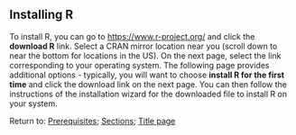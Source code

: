 ## Installing R

To install R, you can go to <https://www.r-project.org/> and click the **download R** link. Select a CRAN mirror location near you (scroll down to near the bottom for locations in the US). On the next page, select the link corresponding to your operating system. The following page provides additional options - typically, you will want to choose **install R for the first time** and click the download link on the next page. You can then follow the instructions of the installation wizard for the downloaded file to install R on your system.

Return to:
[Prerequisites](C01_P000_Prerequisites.md);
[Sections](C00_P002_Chapters.md);
[Title page](https://rettopnivek.github.io/R_training/)
